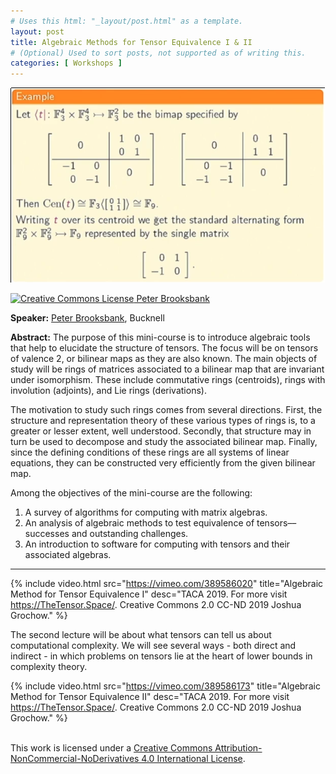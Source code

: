 ```yaml
---
# Uses this html: "_layout/post.html" as a template.
layout: post 
title: Algebraic Methods for Tensor Equivalence I & II
# (Optional) Used to sort posts, not supported as of writing this.
categories: [ Workshops ]
---
```


![](/uploads/images/Brooksbank.png)


<a rel="license" href="http://creativecommons.org/licenses/by-nc-nd/4.0/">
<img alt="Creative Commons License" style="border-width:0" src="https://i.creativecommons.org/l/by-nc-nd/4.0/88x31.png" />
Peter Brooksbank
</a>

**Speaker:** <a href="https://www.bucknell.edu/academics/arts-and-sciences-college-of/academic-departments-and-programs/mathematics/faculty-and-staff/peter-brooksbank">Peter Brooksbank</a>, Bucknell

**Abstract:** The purpose of this mini-course is to introduce algebraic tools that help to elucidate the structure of tensors. The focus will be on tensors of valence 2, or bilinear maps as they are also known. The main objects of study will be rings of matrices associated to a bilinear map that are invariant under isomorphism. These include commutative rings (centroids), rings with involution  (adjoints), and Lie rings (derivations).

The motivation to study such rings comes from several directions. First, the structure and representation theory of these various types of rings is, to a greater or lesser extent, well understood. Secondly, that structure may in turn be used to decompose and study the associated bilinear map. Finally, since the defining conditions of these rings are all systems of linear equations, they can be constructed very efficiently from the given bilinear map.

Among the objectives of the mini-course are the following:
1. A survey of algorithms for computing with matrix algebras.
2. An analysis of algebraic methods to test equivalence of tensors––successes and outstanding challenges.
3. An introduction to software for computing with tensors and their associated algebras.

---

 {% 
    include video.html
    src="https://vimeo.com/389586020"
    title="Algebraic Method for Tensor Equivalence I"
    desc="TACA 2019. For more visit https://TheTensor.Space/. Creative Commons 2.0 CC-ND 2019 Joshua Grochow."
  %}


The second lecture will be about what tensors can tell us about computational complexity. We will see several ways - both direct and indirect - in which problems on tensors lie at the heart of lower bounds in complexity theory.

{% 
    include video.html
    src="https://vimeo.com/389586173"
    title="Algebraic Method for Tensor Equivalence II"
    desc="TACA 2019. For more visit https://TheTensor.Space/. Creative Commons 2.0 CC-ND 2019 Joshua Grochow."
  %}


<br />This work is licensed under a <a rel="license" href="http://creativecommons.org/licenses/by-nc-nd/4.0/">Creative Commons Attribution-NonCommercial-NoDerivatives 4.0 International License</a>.
